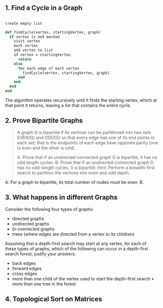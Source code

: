 ## 1. Find a Cycle in a Graph ##

```ruby

create empty list

def findCycle(vertex, startingVertex, graph)
  if vertex is not marked
    visit vertex
    mark vertex
    add vertex to list
    if vertex = startingVertex 
      return
    else
      for each edge of each vertex
        findCycle(vertex, startingVertex, graph)
      end
    end
  end
end

```

The algorithm operates recursively until it finds the starting vertex, which at that point it returns, leaving a list that contains the entire cycle.

## 2. Prove Bipartite Graphs ##

> A graph G is bipartite if its vertices can be partitioned into two sets EVEN(G) and ODD(G) so that every edge has one of its end points in each set; that is the endpoints of each edge have opposite parity (one is even and the other is odd).

> A. Prove that if an undirected connected graph G is bipartite, it has no odd length cycles. B. Prove that if an undirected connected graph G has no odd-length cycles, it is bipartite. Hint: Perform a breadth-first search to partition the vertices into even and odd depth.

A. For a graph to bipartite, its total number of nodes must be even.
B. 

## 3. What happens in different Graphs ##

Consider the following four types of graphs:

- directed graphs
- undirected graphs
- bi-connected graphs
- trees (where edges are directed from a vertex to its children)

Assuming that a depth-first search may start at any vertex, for each of these types of graphs, which of the following can occur in a depth-first search forest; justify your answers:

- back edges
- forward edges
- cross edges
- more than one child of the vertex used to start the depth-first search • more than one tree in the forest


## 4. Topological Sort on Matrices ##


